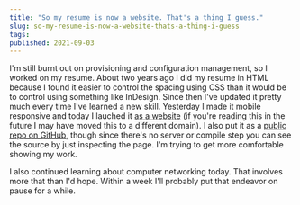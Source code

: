 ```yaml
---
title: "So my resume is now a website. That's a thing I guess."
slug: so-my-resume-is-now-a-website-thats-a-thing-i-guess
tags:
published: 2021-09-03
---
```


I'm still burnt out on provisioning and configuration management, so I worked on my resume. About two years ago I did my resume in HTML because I found it easier to control the spacing using CSS than it would be to control using something like InDesign. Since then I've updated it pretty much every time I've learned a new skill. Yesterday I made it mobile responsive and today I lauched it [as a website](https://raspberrytyler.com) (if you're reading this in the future I may have moved this to a different domain). I also put it as a [public repo on GitHub](https://github.com/tylerlwsmith/resume), though since there's no server or compile step you can see the source by just inspecting the page. I'm trying to get more comfortable showing my work.

I also continued learning about computer networking today. That involves more that than I'd hope. Within a week I'll probably put that endeavor on pause for a while.

